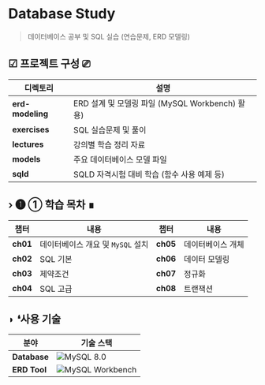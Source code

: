 # Database Study  
> 데이터베이스 공부 및 SQL 실습 (연습문제, ERD 모델링)


## ☑ 프로젝트 구성 ⎚

| 디렉토리 | 설명 |
|--------|-------------------------------|
| **erd-modeling** | ERD 설계 및 모델링 파일 (MySQL Workbench) 활용) |
| **exercises** | SQL 실습문제 및 풀이 |
| **lectures** | 강의별 학습 정리 자료 |
| **models** | 주요 데이터베이스 모델 파일 |
| **sqld** | SQLD 자격시험 대비 학습 (함수 사용 예제 등) |


## › ➊ ① 학습 목차 ∎

| 챕터 | 내용 | 챕터 | 내용 |
|------|------|------|------|
| **ch01** | 데이터베이스 개요 및 `MySQL` 설치 | **ch05** | 데이터베이스 개체 | 
| **ch02** | SQL 기본 | **ch06** | 데이터 모델링 |
| **ch03** | 제약조건 | **ch07** | 정규화 |
| **ch04** | SQL 고급 | **ch08** | 트랜잭션 |


## ◗ ❛사용 기술

| 분야        | 기술 스택 |
|------------|-------------------------------------------------------------------------------------|
| **Database**  | ![MySQL 8.0](https://img.shields.io/badge/MySQL%208.x-4479A1?style=flat&logo=mysql&logoColor=white) |
| **ERD Tool**  | ![MySQL Workbench](https://img.shields.io/badge/MySQL%20Workbench-4479A1?style=flat&logo=mysql&logoColor=white) |



